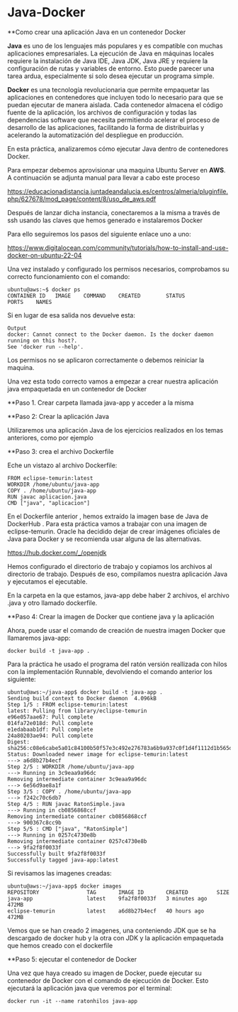 # Java-Docker
**Como crear una aplicación Java en un contenedor Docker

**Java** es uno de los lenguajes más populares y es compatible con muchas aplicaciones empresariales. La ejecución de Java en máquinas locales requiere la instalación de Java IDE, Java JDK, Java JRE y requiere la configuración de rutas y variables de entorno. Esto puede parecer una tarea ardua, especialmente si solo desea ejecutar un programa simple.

**Docker** es una tecnología revolucionaria que permite empaquetar las aplicaciones en contenedores que incluyen todo lo necesario para que se puedan ejecutar de manera aislada. Cada contenedor almacena el código fuente de la aplicación, los archivos de configuración y todas las dependencias software que necesita permitiendo acelerar el proceso de desarrollo de las aplicaciones, facilitando la forma de distribuirlas y acelerando la automatización del despliegue en producción.

En esta práctica, analizaremos cómo ejecutar Java dentro de contenedores Docker.

Para empezar debemos aprovisionar una maquina Ubuntu Server en **AWS**. A continuación se adjunta manual para llevar a cabo este proceso

https://educacionadistancia.juntadeandalucia.es/centros/almeria/pluginfile.php/627678/mod_page/content/8/uso_de_aws.pdf

Después de lanzar dicha instancia, conectaremos a la misma a través de ssh usando las claves que hemos generado e instalaremos Docker

Para ello seguiremos los pasos del siguiente enlace uno a uno:

https://www.digitalocean.com/community/tutorials/how-to-install-and-use-docker-on-ubuntu-22-04

Una vez instalado y configurado los permisos necesarios, comprobamos su correcto funcionamiento con el comando:

    ubuntu@aws:~$ docker ps
    CONTAINER ID   IMAGE    COMMAND    CREATED        STATUS            PORTS    NAMES

Si en lugar de esa salida nos devuelve esta:

    Output
    docker: Cannot connect to the Docker daemon. Is the docker daemon running on this host?.
    See 'docker run --help'.

Los permisos no se aplicaron correctamente o debemos reiniciar la maquina.

Una vez esta todo correcto vamos a empezar a crear nuestra aplicación java empaquetada en un contenedor de Docker

**Paso 1. Crear carpeta llamada java-app y acceder a la misma

**Paso 2: Crear la aplicación Java

Utilizaremos una aplicación Java de los ejercicios realizados en los temas anteriores, como por ejemplo

**Paso 3: crea el archivo Dockerfile

Eche un vistazo al archivo Dockerfile:

    FROM eclipse-temurin:latest
    WORKDIR /home/ubuntu/java-app
    COPY . /home/ubuntu/java-app
    RUN javac aplicacion.java
    CMD ["java", "aplicacion"]

En el Dockerfile anterior , hemos extraído la imagen base de Java de DockerHub . Para esta práctica vamos a trabajar con una imagen de eclipse-temurin.
Oracle ha decidido dejar de crear imágenes oficiales de Java para Docker y se recomienda usar alguna de las alternativas.

https://hub.docker.com/_/openjdk

Hemos configurado el directorio de trabajo y copiamos los archivos al directorio de trabajo. Después de eso, compilamos nuestra aplicación Java y ejecutamos el ejecutable.

En la carpeta en la que estamos, java-app debe haber 2 archivos, el archivo .java y otro llamado dockerfile.

**Paso 4: Crear la imagen de Docker que contiene java y la aplicación

Ahora, puede usar el comando de creación de nuestra imagen Docker que llamaremos java-app:

    docker build -t java-app .

Para la práctica he usado el programa del ratón versión reallizada con hilos con la implementación Runnable, devolviendo el comando anterior los siguiente:

    ubuntu@aws:~/java-app$ docker build -t java-app .
    Sending build context to Docker daemon  4.096kB
    Step 1/5 : FROM eclipse-temurin:latest
    latest: Pulling from library/eclipse-temurin
    e96e057aae67: Pull complete
    014fa72e018d: Pull complete
    e1edabaab1df: Pull complete
    24a80203ae94: Pull complete
    Digest: sha256:c08e6cabe5a01c84100b50f57e3c492e276783a6b9a937c0f1d4f1112d1b565d
    Status: Downloaded newer image for eclipse-temurin:latest
    ---> a6d8b27b4ecf
    Step 2/5 : WORKDIR /home/ubuntu/java-app
    ---> Running in 3c9eaa9a96dc
    Removing intermediate container 3c9eaa9a96dc
    ---> 6e56d9ae8a1f
    Step 3/5 : COPY . /home/ubuntu/java-app
    ---> f242c70c6db7
    Step 4/5 : RUN javac RatonSimple.java
    ---> Running in cb0856868ccf
    Removing intermediate container cb0856868ccf
    ---> 900367c8cc9b
    Step 5/5 : CMD ["java", "RatonSimple"]
    ---> Running in 0257c4730e8b
    Removing intermediate container 0257c4730e8b
    ---> 9fa2f8f0033f
    Successfully built 9fa2f8f0033f
    Successfully tagged java-app:latest

Si revisamos las imagenes creadas:

    ubuntu@aws:~/java-app$ docker images
    REPOSITORY               TAG       IMAGE ID       CREATED         SIZE
    java-app                 latest    9fa2f8f0033f   3 minutes ago   472MB
    eclipse-temurin          latest    a6d8b27b4ecf   40 hours ago    472MB

Vemos que se han creado 2 imagenes, una conteniendo JDK que se ha descargado de docker hub y la otra con JDK y la aplicación empaquetada que hemos creado con el dockerfile

**Paso 5: ejecutar el contenedor de Docker

Una vez que haya creado su imagen de Docker, puede ejecutar su contenedor de Docker con el comando de ejecución de Docker. Esto ejecutará la aplicación java que veremos por el terminal:

    docker run -it --name ratonhilos java-app

